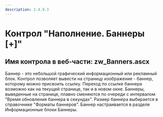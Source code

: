 ```yaml
---
description: 2.4.9.3
---
```


# Контрол "Наполнение. Баннеры \[+\]"

## Имя контрола в веб-части: zw\_Banners.ascx

Баннер - это небольшой графический информационный или рекламный блок. Контрол позволяет вывести на страницу изображение - баннер, которому можно присвоить ссылку. Переход по ссылке баннера возможно как на текущей странице, так и в новом окне. Баннеры, выведенные на странице, плавно сменяются по очереди с интервалом "Время обновления баннера в секундах". Размер баннера выбирается в справочнике "Форматы баннеров". Баннер настраивается в разделе Информационные блоки Баннеры.

